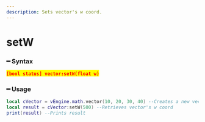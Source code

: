 ```yaml
---
description: Sets vector's w coord.
---
```


# setW

### ━ Syntax

<mark style="color:red;">**`[bool status] vector:setW(float w)`**</mark>

### ━ Usage

```lua
local cVector = vEngine.math.vector(10, 20, 30, 40) --Creates a new vector
local result = cVector:setW(500) --Retrieves vector's w coord
print(result) --Prints result
```
